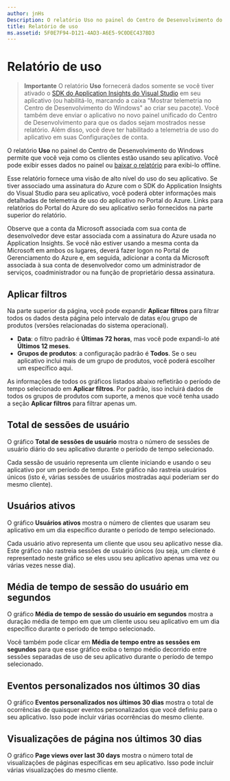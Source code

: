 ```yaml
---
author: jnHs
Description: O relatório Uso no painel do Centro de Desenvolvimento do Windows permite que você veja como os clientes estão usando seu aplicativo.
title: Relatório de uso
ms.assetid: 5F0E7F94-D121-4AD3-A6E5-9C0DEC437BD3
---
```


# Relatório de uso


> **Importante** O relatório **Uso** fornecerá dados somente se você tiver ativado o [SDK do Application Insights do Visual Studio](http://go.microsoft.com/fwlink/?LinkId=615086) em seu aplicativo (ou habilitá-lo, marcando a caixa "Mostrar telemetria no Centro de Desenvolvimento do Windows" ao criar seu pacote). Você também deve enviar o aplicativo no novo painel unificado do Centro de Desenvolvimento para que os dados sejam mostrados nesse relatório. Além disso, você deve ter habilitado a telemetria de uso do aplicativo em suas Configurações de conta.

O relatório **Uso** no painel do Centro de Desenvolvimento do Windows permite que você veja como os clientes estão usando seu aplicativo. Você pode exibir esses dados no painel ou [baixar o relatório](download-analytic-reports.md) para exibi-lo offline.

Esse relatório fornece uma visão de alto nível do uso do seu aplicativo. Se tiver associado uma assinatura do Azure com o SDK do Application Insights do Visual Studio para seu aplicativo, você poderá obter informações mais detalhadas de telemetria de uso do aplicativo no Portal do Azure. Links para relatórios do Portal do Azure do seu aplicativo serão fornecidos na parte superior do relatório.

Observe que a conta da Microsoft associada com sua conta de desenvolvedor deve estar associada com a assinatura do Azure usada no Application Insights. Se você não estiver usando a mesma conta da Microsoft em ambos os lugares, deverá fazer logon no Portal de Gerenciamento do Azure e, em seguida, adicionar a conta da Microsoft associada à sua conta de desenvolvedor como um administrador de serviços, coadministrador ou na função de proprietário dessa assinatura.

## Aplicar filtros


Na parte superior da página, você pode expandir **Aplicar filtros** para filtrar todos os dados desta página pelo intervalo de datas e/ou grupo de produtos (versões relacionadas do sistema operacional).

-   **Data**: o filtro padrão é **Últimas 72 horas**, mas você pode expandi-lo até **Últimos 12 meses**.
-   **Grupos de produtos**: a configuração padrão é **Todos**. Se o seu aplicativo inclui mais de um grupo de produtos, você poderá escolher um específico aqui.

As informações de todos os gráficos listados abaixo refletirão o período de tempo selecionado em **Aplicar filtros**. Por padrão, isso incluirá dados de todos os grupos de produtos com suporte, a menos que você tenha usado a seção **Aplicar filtros** para filtrar apenas um.

## Total de sessões de usuário


O gráfico **Total de sessões de usuário** mostra o número de sessões de usuário diário do seu aplicativo durante o período de tempo selecionado.

Cada sessão de usuário representa um cliente iniciando e usando o seu aplicativo por um período de tempo. Este gráfico não rastreia usuários únicos (isto é, várias sessões de usuários mostradas aqui poderiam ser do mesmo cliente).

## Usuários ativos


O gráfico **Usuários ativos** mostra o número de clientes que usaram seu aplicativo em um dia específico durante o período de tempo selecionado.

Cada usuário ativo representa um cliente que usou seu aplicativo nesse dia. Este gráfico não rastreia sessões de usuário únicos (ou seja, um cliente é representado neste gráfico se eles usou seu aplicativo apenas uma vez ou várias vezes nesse dia).

## Média de tempo de sessão do usuário em segundos


O gráfico **Média de tempo de sessão do usuário em segundos** mostra a duração média de tempo em que um cliente usou seu aplicativo em um dia específico durante o período de tempo selecionado.

Você também pode clicar em **Média de tempo entre as sessões em segundos** para que esse gráfico exiba o tempo médio decorrido entre sessões separadas de uso de seu aplicativo durante o período de tempo selecionado.

## Eventos personalizados nos últimos 30 dias


O gráfico **Eventos personalizados nos últimos 30 dias** mostra o total de ocorrências de quaisquer eventos personalizados que você definiu para o seu aplicativo. Isso pode incluir várias ocorrências do mesmo cliente.

## Visualizações de página nos últimos 30 dias


O gráfico **Page views over last 30 days** mostra o número total de visualizações de páginas específicas em seu aplicativo. Isso pode incluir várias visualizações do mesmo cliente.

 

 






<!--HONumber=May16_HO2-->


